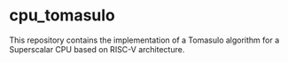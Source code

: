 # cpu_tomasulo
This repository contains the implementation of a Tomasulo algorithm for a Superscalar CPU based on RISC-V architecture.
